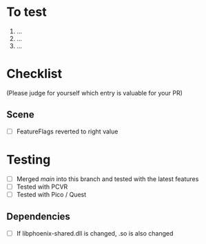 # To test
1. ...
2. ...
3. ...


# Checklist
(Please judge for yourself which entry is valuable for your PR)

## Scene
* [ ] FeatureFlags reverted to right value

# Testing
* [ ] Merged _main_ into this branch and tested with the latest features
* [ ] Tested with PCVR
* [ ] Tested with Pico / Quest

## Dependencies
* [ ] If libphoenix-shared.dll is changed, .so is also changed
